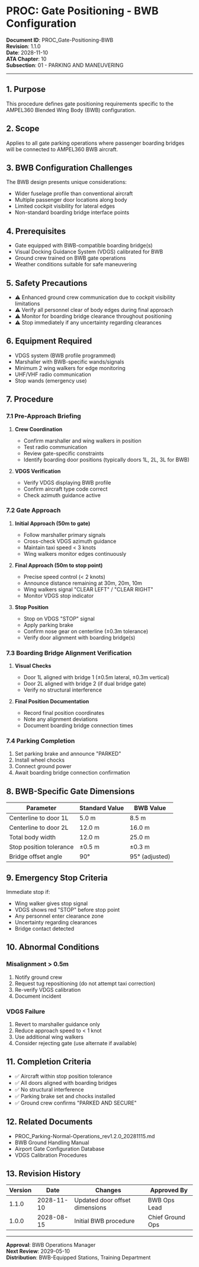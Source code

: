 # PROC: Gate Positioning - BWB Configuration

**Document ID**: PROC_Gate-Positioning-BWB  
**Revision**: 1.1.0  
**Date**: 2028-11-10  
**ATA Chapter**: 10  
**Subsection**: 01 - PARKING AND MANEUVERING

---

## 1. Purpose

This procedure defines gate positioning requirements specific to the AMPEL360 Blended Wing Body (BWB) configuration.

## 2. Scope

Applies to all gate parking operations where passenger boarding bridges will be connected to AMPEL360 BWB aircraft.

## 3. BWB Configuration Challenges

The BWB design presents unique considerations:
- Wider fuselage profile than conventional aircraft
- Multiple passenger door locations along body
- Limited cockpit visibility for lateral edges
- Non-standard boarding bridge interface points

## 4. Prerequisites

- Gate equipped with BWB-compatible boarding bridge(s)
- Visual Docking Guidance System (VDGS) calibrated for BWB
- Ground crew trained on BWB gate operations
- Weather conditions suitable for safe maneuvering

## 5. Safety Precautions

- ⚠️ Enhanced ground crew communication due to cockpit visibility limitations
- ⚠️ Verify all personnel clear of body edges during final approach
- ⚠️ Monitor for boarding bridge clearance throughout positioning
- ⚠️ Stop immediately if any uncertainty regarding clearances

## 6. Equipment Required

- VDGS system (BWB profile programmed)
- Marshaller with BWB-specific wands/signals
- Minimum 2 wing walkers for edge monitoring
- UHF/VHF radio communication
- Stop wands (emergency use)

## 7. Procedure

### 7.1 Pre-Approach Briefing

1. **Crew Coordination**
   - Confirm marshaller and wing walkers in position
   - Test radio communication
   - Review gate-specific constraints
   - Identify boarding door positions (typically doors 1L, 2L, 3L for BWB)

2. **VDGS Verification**
   - Verify VDGS displaying BWB profile
   - Confirm aircraft type code correct
   - Check azimuth guidance active

### 7.2 Gate Approach

1. **Initial Approach (50m to gate)**
   - Follow marshaller primary signals
   - Cross-check VDGS azimuth guidance
   - Maintain taxi speed < 3 knots
   - Wing walkers monitor edges continuously

2. **Final Approach (50m to stop point)**
   - Precise speed control (< 2 knots)
   - Announce distance remaining at 30m, 20m, 10m
   - Wing walkers signal "CLEAR LEFT" / "CLEAR RIGHT"
   - Monitor VDGS stop indicator

3. **Stop Position**
   - Stop on VDGS "STOP" signal
   - Apply parking brake
   - Confirm nose gear on centerline (±0.3m tolerance)
   - Verify door alignment with boarding bridge(s)

### 7.3 Boarding Bridge Alignment Verification

1. **Visual Checks**
   - Door 1L aligned with bridge 1 (±0.5m lateral, ±0.3m vertical)
   - Door 2L aligned with bridge 2 (if dual bridge gate)
   - Verify no structural interference

2. **Final Position Documentation**
   - Record final position coordinates
   - Note any alignment deviations
   - Document boarding bridge connection times

### 7.4 Parking Completion

1. Set parking brake and announce "PARKED"
2. Install wheel chocks
3. Connect ground power
4. Await boarding bridge connection confirmation

## 8. BWB-Specific Gate Dimensions

| Parameter | Standard Value | BWB Value |
|-----------|---------------|-----------|
| Centerline to door 1L | 5.0 m | 8.5 m |
| Centerline to door 2L | 12.0 m | 16.0 m |
| Total body width | 12.0 m | 25.0 m |
| Stop position tolerance | ±0.5 m | ±0.3 m |
| Bridge offset angle | 90° | 95° (adjusted) |

## 9. Emergency Stop Criteria

Immediate stop if:
- Wing walker gives stop signal
- VDGS shows red "STOP" before stop point
- Any personnel enter clearance zone
- Uncertainty regarding clearances
- Bridge contact detected

## 10. Abnormal Conditions

### Misalignment > 0.5m

1. Notify ground crew
2. Request tug repositioning (do not attempt taxi correction)
3. Re-verify VDGS calibration
4. Document incident

### VDGS Failure

1. Revert to marshaller guidance only
2. Reduce approach speed to < 1 knot
3. Use additional wing walkers
4. Consider rejecting gate (use alternate if available)

## 11. Completion Criteria

- ✅ Aircraft within stop position tolerance
- ✅ All doors aligned with boarding bridges
- ✅ No structural interference
- ✅ Parking brake set and chocks installed
- ✅ Ground crew confirms "PARKED AND SECURE"

## 12. Related Documents

- PROC_Parking-Normal-Operations_rev1.2.0_20281115.md
- BWB Ground Handling Manual
- Airport Gate Configuration Database
- VDGS Calibration Procedures

## 13. Revision History

| Version | Date | Changes | Approved By |
|---------|------|---------|-------------|
| 1.1.0 | 2028-11-10 | Updated door offset dimensions | BWB Ops Lead |
| 1.0.0 | 2028-08-15 | Initial BWB procedure | Chief Ground Ops |

---

**Approval**: BWB Operations Manager  
**Next Review**: 2029-05-10  
**Distribution**: BWB-Equipped Stations, Training Department
